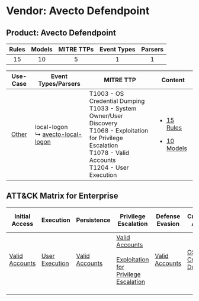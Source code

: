 Vendor: Avecto Defendpoint
==========================
Product: Avecto Defendpoint
---------------------------
| Rules | Models | MITRE TTPs | Event Types | Parsers |
|:-----:|:------:|:----------:|:-----------:|:-------:|
|  15   |   10   |     5      |      1      |    1    |

|                Use-Case                | Event Types/Parsers                                                                      | MITRE TTP                                                                                                                                                                     | Content                                                                                                                  |
|:--------------------------------------:| ---------------------------------------------------------------------------------------- | ----------------------------------------------------------------------------------------------------------------------------------------------------------------------------- | ------------------------------------------------------------------------------------------------------------------------ |
| [Other](../../../UseCases/uc_other.md) |  local-logon<br> ↳ [avecto-local-logon](Parsers/parserContent_avecto-local-logon.md)<br> | T1003 - OS Credential Dumping<br>T1033 - System Owner/User Discovery<br>T1068 - Exploitation for Privilege Escalation<br>T1078 - Valid Accounts<br>T1204 - User Execution<br> | [<ul><li>15 Rules</li></ul><ul><li>10 Models</li></ul>](Rules_Models/r_m_avecto_defendpoint_avecto_defendpoint_Other.md) |

ATT&CK Matrix for Enterprise
----------------------------
| Initial Access                                                      | Execution                                                           | Persistence                                                         | Privilege Escalation                                                                                                                                          | Defense Evasion                                                     | Credential Access                                                          | Discovery                                                                        | Lateral Movement | Collection | Command and Control | Exfiltration | Impact |
| ------------------------------------------------------------------- | ------------------------------------------------------------------- | ------------------------------------------------------------------- | ------------------------------------------------------------------------------------------------------------------------------------------------------------- | ------------------------------------------------------------------- | -------------------------------------------------------------------------- | -------------------------------------------------------------------------------- | ---------------- | ---------- | ------------------- | ------------ | ------ |
| [Valid Accounts](https://attack.mitre.org/techniques/T1078)<br><br> | [User Execution](https://attack.mitre.org/techniques/T1204)<br><br> | [Valid Accounts](https://attack.mitre.org/techniques/T1078)<br><br> | [Valid Accounts](https://attack.mitre.org/techniques/T1078)<br><br>[Exploitation for Privilege Escalation](https://attack.mitre.org/techniques/T1068)<br><br> | [Valid Accounts](https://attack.mitre.org/techniques/T1078)<br><br> | [OS Credential Dumping](https://attack.mitre.org/techniques/T1003)<br><br> | [System Owner/User Discovery](https://attack.mitre.org/techniques/T1033)<br><br> |                  |            |                     |              |        |